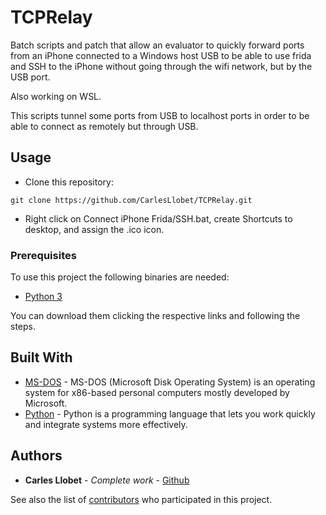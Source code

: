 # TCPRelay
Batch scripts and patch that allow an evaluator to quickly forward ports from an iPhone connected to a Windows host USB to be able to use frida and SSH to the iPhone without going through the wifi network, but by the USB port.

Also working on WSL.

This scripts tunnel some ports from USB to localhost ports in order to be able to connect as remotely but through USB.

## Usage

- Clone this repository:

```
git clone https://github.com/CarlesLlobet/TCPRelay.git
```

- Right click on Connect iPhone Frida/SSH.bat, create Shortcuts to desktop, and assign the .ico icon.

### Prerequisites

To use this project the following binaries are needed: 
- [Python 3](https://www.python.org/)

You can download them clicking the respective links and following the steps.

## Built With

* [MS-DOS](https://ca.wikipedia.org/wiki/MS-DOS) -  MS-DOS (Microsoft Disk Operating System) is an operating system for x86-based personal computers mostly developed by Microsoft.
* [Python](https://www.python.org/) - Python is a programming language that lets you work quickly and integrate systems more effectively.

## Authors

* **Carles Llobet** - *Complete work* - [Github](https://github.com/CarlesLlobet)

See also the list of [contributors](https://github.com/CarlesLlobet/iTunnel-WSL-Patch/contributors) who participated in this project.

